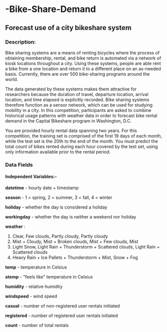-Bike-Share-Demand
==================
## Forecast use of a city bikeshare system

### Description:

Bike sharing systems are a means of renting bicycles where the process of obtaining membership, rental, and bike return is automated via a network of kiosk locations throughout a city. Using these systems, people are able rent a bike from a one location and return it to a different place on an as-needed basis. Currently, there are over 500 bike-sharing programs around the world.

The data generated by these systems makes them attractive for researchers because the duration of travel, departure location, arrival location, and time elapsed is explicitly recorded. Bike sharing systems therefore function as a sensor network, which can be used for studying mobility in a city. In this competition, participants are asked to combine historical usage patterns with weather data in order to forecast bike rental demand in the Capital Bikeshare program in Washington, D.C.

You are provided hourly rental data spanning two years. For this competition, the training set is comprised of the first 19 days of each month, while the test set is the 20th to the end of the month. You must predict the total count of bikes rented during each hour covered by the test set, using only information available prior to the rental period.

### Data Fields

#### Independent Variables:-

**datetime** - hourly date + timestamp  

**season** -  1 = spring, 2 = summer, 3 = fall, 4 = winter 

**holiday** - whether the day is considered a holiday

**workingday** - whether the day is neither a weekend nor holiday

**weather** :

1. Clear, Few clouds, Partly cloudy, Partly cloudy 
2. Mist + Cloudy, Mist + Broken clouds, Mist + Few clouds, Mist 
3. Light Snow, Light Rain + Thunderstorm + Scattered clouds, Light Rain + Scattered clouds 
4. Heavy Rain + Ice Pallets + Thunderstorm + Mist, Snow + Fog 

**temp** - temperature in Celsius

**atemp** - "feels like" temperature in Celsius

**humidity** - relative humidity

**windspeed** - wind speed

**casual**  - number of non-registered user rentals initiated

**registered** - number of registered user rentals initiated                          

**count** - number of total rentals

